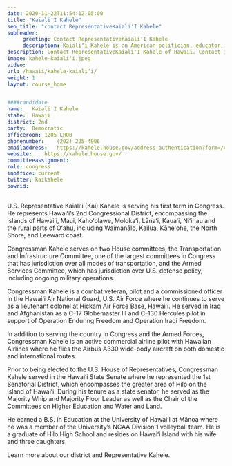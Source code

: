 ```yaml
---
date: 2020-11-22T11:54:12-05:00
title: "Kaiali'I Kahele"
seo_title: "contact RepresentativeKaiali'I Kahele"
subheader:
     greeting: Contact RepresentativeKaiali'I Kahele 
     description: Kaialiʻi Kahele is an American politician, educator, and commercial pilot serving as the U.S. Representative for Hawaii's 2nd congressional district since 2021. From 2016 to 2020, he served in the Hawaii Senate from the 1st district.
description: Contact RepresentativeKaiali'I Kahele of Hawaii. Contact information for Kaiali'I Kahele includes email address, phone number, and mailing address.
image: kahele-kaialiʻi.jpeg
video: 
url: /hawaii/kahele-kaialiʻi/
weight: 1
layout: course_home


####candidate
name:	Kaiali'I Kahele
state:	Hawaii
district: 2nd
party:	Democratic
officeroom:	1205 LHOB
phonenumber:	(202) 225-4906
emailaddress:	https://kahele.house.gov/address_authentication?form=/contact
website:	https://kahele.house.gov/
committeeassignment: 
role: congress
inoffice: current
twitter: kaikahele
powrid: 
---
```


U.S. Representative Kaialiʻi (Kai) Kahele is serving his first term in Congress. He represents Hawaiʻi’s 2nd Congressional District, encompassing the islands of Hawaiʻi, Maui, Kahoʻolawe, Molokaʻi, Lānaʻi, Kauaʻi, Niʻihau and the rural parts of Oʻahu, including Waimanālo, Kailua, Kāneʻohe, the North Shore, and Leeward coast.

Congressman Kahele serves on two House committees, the Transportation and Infrastructure Committee, one of the largest committees in Congress that has jurisdiction over all modes of transportation, and the Armed Services Committee, which has jurisdiction over U.S. defense policy, including ongoing military operations.

Congressman Kahele is a combat veteran, pilot and a commissioned officer in the Hawai‘i Air National Guard, U.S. Air Force where he continues to serve as a lieutenant colonel at Hickam Air Force Base, Hawaiʻi. He served in Iraq and Afghanistan as a C-17 Globemaster III and C-130 Hercules pilot in support of Operation Enduring Freedom and Operation Iraqi Freedom.

In addition to serving the country in Congress and the Armed Forces, Congressman Kahele is an active commercial airline pilot with Hawaiian Airlines where he flies the Airbus A330 wide-body aircraft on both domestic and international routes.

Prior to being elected to the U.S. House of Representatives, Congressman Kahele served in the Hawaiʻi State Senate where he represented the 1st Senatorial District, which encompasses the greater area of Hilo on the island of Hawaiʻi. During his tenure as a state senator, he served as the Majority Whip and Majority Floor Leader as well as the Chair of the Committees on Higher Education and Water and Land.


He earned a B.S. in Education at the University of Hawaiʻi at Mānoa where he was a member of the University’s NCAA Division 1 volleyball team. He is a graduate of Hilo High School and resides on Hawaiʻi Island with his wife and three daughters.

Learn more about our district and Representative Kahele.